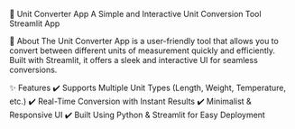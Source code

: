 🚀 Unit Converter App
A Simple and Interactive Unit Conversion Tool
Streamlit App

📌 About
The Unit Converter App is a user-friendly tool that allows you to convert between different units of measurement quickly and efficiently. Built with Streamlit, it offers a sleek and interactive UI for seamless conversions.

✨ Features
✔️ Supports Multiple Unit Types (Length, Weight, Temperature, etc.)
✔️ Real-Time Conversion with Instant Results
✔️ Minimalist & Responsive UI
✔️ Built Using Python & Streamlit for Easy Deployment
